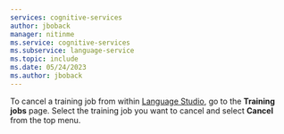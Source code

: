 ```yaml
---
services: cognitive-services
author: jboback
manager: nitinme
ms.service: cognitive-services
ms.subservice: language-service
ms.topic: include
ms.date: 05/24/2023
ms.author: jboback
---
```


To cancel a training job from within [Language Studio](https://aka.ms/languageStudio), go to the **Training jobs** page. Select the training job you want to cancel and select **Cancel** from the top menu. 

